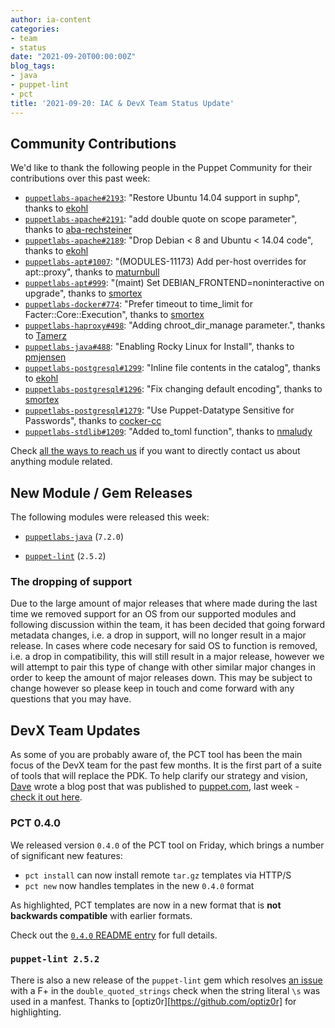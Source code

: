 ```yaml
---
author: ia-content
categories:
- team
- status
date: "2021-09-20T00:00:00Z"
blog_tags:
- java
- puppet-lint
- pct
title: '2021-09-20: IAC & DevX Team Status Update'
---
```


## Community Contributions

We'd like to thank the following people in the Puppet Community for their contributions over this past week:

- [`puppetlabs-apache#2193`][puppetlabs-apache-pr-2193]: "Restore Ubuntu 14.04 support in suphp", thanks to [ekohl][ekohl]
- [`puppetlabs-apache#2191`][puppetlabs-apache-pr-2191]: "add double quote on scope parameter", thanks to [aba-rechsteiner][aba-rechsteiner]
- [`puppetlabs-apache#2189`][puppetlabs-apache-pr-2189]: "Drop Debian < 8 and Ubuntu < 14.04 code", thanks to [ekohl][ekohl]
- [`puppetlabs-apt#1007`][puppetlabs-apt-pr-1007]: "(MODULES-11173) Add per-host overrides for apt::proxy", thanks to [maturnbull][maturnbull]
- [`puppetlabs-apt#999`][puppetlabs-apt-pr-999]: "(maint) Set DEBIAN_FRONTEND=noninteractive on upgrade", thanks to [smortex][smortex]
- [`puppetlabs-docker#774`][puppetlabs-docker-pr-774]: "Prefer timeout to time_limit for Facter::Core::Execution", thanks to [smortex][smortex]
- [`puppetlabs-haproxy#498`][puppetlabs-haproxy-pr-498]: "Adding chroot_dir_manage parameter.", thanks to [Tamerz][Tamerz]
- [`puppetlabs-java#488`][puppetlabs-java-pr-488]: "Enabling Rocky Linux for Install", thanks to [pmjensen][pmjensen]
- [`puppetlabs-postgresql#1299`][puppetlabs-postgresql-pr-1299]: "Inline file contents in the catalog", thanks to [ekohl][ekohl]
- [`puppetlabs-postgresql#1296`][puppetlabs-postgresql-pr-1296]: "Fix changing default encoding", thanks to [smortex][smortex]
- [`puppetlabs-postgresql#1279`][puppetlabs-postgresql-pr-1279]: "Use Puppet-Datatype Sensitive for Passwords", thanks to [cocker-cc][cocker-cc]
- [`puppetlabs-stdlib#1209`][puppetlabs-stdlib-pr-1209]: "Added to_toml function", thanks to [nmaludy][nmaludy]

Check [all the ways to reach us](/blog/updates/2021-01-20-reaching-out.md) if you want to directly contact us about anything module related.

## New Module / Gem Releases

The following modules were released this week:

- [`puppetlabs-java`][puppetlabs-java] (`7.2.0`)
- [`puppet-lint`][puppet-lint] (`2.5.2`)

  [puppetlabs-java]: https://github.com/puppetlabs/puppetlabs-java
  [puppetlabs-apache-pr-2193]: https://github.com/puppetlabs/puppetlabs-apache/pull/2193
  [ekohl]: https://github.com/ekohl
  [puppetlabs-apache-pr-2191]: https://github.com/puppetlabs/puppetlabs-apache/pull/2191
  [aba-rechsteiner]: https://github.com/aba-rechsteiner
  [puppetlabs-apache-pr-2189]: https://github.com/puppetlabs/puppetlabs-apache/pull/2189
  [puppetlabs-apt-pr-1007]: https://github.com/puppetlabs/puppetlabs-apt/pull/1007
  [maturnbull]: https://github.com/maturnbull
  [puppetlabs-apt-pr-999]: https://github.com/puppetlabs/puppetlabs-apt/pull/999
  [smortex]: https://github.com/smortex
  [puppetlabs-docker-pr-774]: https://github.com/puppetlabs/puppetlabs-docker/pull/774
  [puppetlabs-haproxy-pr-498]: https://github.com/puppetlabs/puppetlabs-haproxy/pull/498
  [Tamerz]: https://github.com/Tamerz
  [puppetlabs-java-pr-488]: https://github.com/puppetlabs/puppetlabs-java/pull/488
  [pmjensen]: https://github.com/pmjensen
  [puppetlabs-postgresql-pr-1299]: https://github.com/puppetlabs/puppetlabs-postgresql/pull/1299
  [puppetlabs-postgresql-pr-1296]: https://github.com/puppetlabs/puppetlabs-postgresql/pull/1296
  [puppetlabs-postgresql-pr-1279]: https://github.com/puppetlabs/puppetlabs-postgresql/pull/1279
  [cocker-cc]: https://github.com/cocker-cc
  [puppetlabs-stdlib-pr-1209]: https://github.com/puppetlabs/puppetlabs-stdlib/pull/1209
  [nmaludy]: https://github.com/nmaludy
  [puppet-lint]: https://github.com/puppetlabs/puppet-lint

### The dropping of support

Due to the large amount of major releases that where made during the last time we removed support for an OS from our supported modules and following discussion within the team, it has been decided that going forward metadata changes, i.e. a drop in support, will no longer result in a major release.
In cases where code necesary for said OS to function is removed, i.e. a drop in compatibility, this will still result in a major release, however we will attempt to pair this type of change with other similar major changes in order to keep the amount of major releases down.
This may be subject to change however so please keep in touch and come forward with any questions that you may have.

## DevX Team Updates

As some of you are probably aware of, the PCT tool has been the main focus of the DevX team for the past few months.
It is the first part of a suite of tools that will replace the PDK.
To help clarify our strategy and vision, [Dave][DavidArmstrong] wrote a blog post that was published to [puppet.com](https://puppet.com), last week - [check it out here](https://puppet.com/blog/the-future-of-the-puppet-developer-kit-pdk/).

### PCT 0.4.0

We released version `0.4.0` of the PCT tool on Friday, which brings a number of significant new features:

- `pct install` can now install remote `tar.gz` templates via HTTP/S
- `pct new` now handles templates in the new `0.4.0` format

As highlighted, PCT templates are now in a new format that is **not backwards compatible** with earlier formats.

Check out the [`0.4.0` README entry](https://github.com/puppetlabs/pdkgo/blob/main/CHANGELOG.md#040) for full details.

### `puppet-lint 2.5.2`

There is also a new release of the `puppet-lint` gem which resolves [an issue](https://github.com/puppetlabs/puppet-lint/issues/16) with a F+ in the `double_quoted_strings` check when the string literal `\s` was used in a manfest.
Thanks to [optiz0r][https://github.com/optiz0r] for highlighting.

<!-- check https://tickets.puppetlabs.com/secure/RapidBoard.jspa?rapidView=1176&quickFilter=8745 for other tickets closed out this week that should be mentioned here -->

  [Adrian]:             https://github.com/adrianiurca
  [Ben]:                https://github.com/binford2k
  [Ciaran]:             https://github.com/sanfrancrisko
  [Daiana]:             https://github.com/daianamezdrea
  [Danny]:              https://github.com/carabasdaniel
  [DavidArmstrong]:     https://github.com/da-ar
  [DavidSwan]:          https://github.com/david22swan
  [Lore]:               https://github.com/lionce
  [Michael]:            https://github.com/michaeltlombardi
  [Paula]:              https://github.com/pmcmaw
  [Peter]:              https://github.com/petergmurphy
  [Sheena]:             https://github.com/sheenaajay
  [Supported Modules]:  https://puppetlabs.github.io/iac/modules/
  [Tools]:              https://puppetlabs.github.io/iac/tools/
